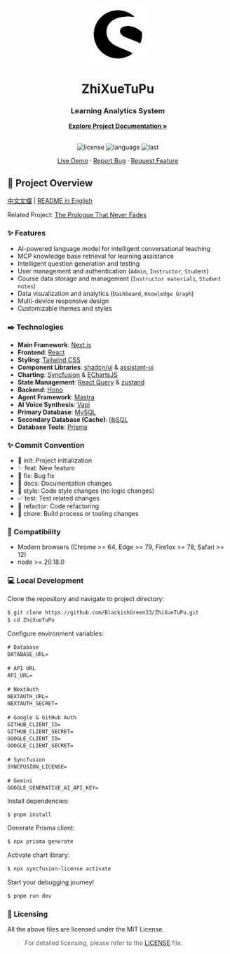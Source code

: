 <div align="center">
  <img width="130" src="https://github.com/BlackishGreen33/ZhiXueTuPu/blob/main/public/logo.png?raw=true" alt="ZhiXueTuPu Logo">
  <h1 align="center">ZhiXueTuPu</h1>
  <h3>Learning Analytics System</h3>
  <a href="https://github.com/BlackishGreen33/ZhiXueTuPu"><strong>Explore Project Documentation »</strong></a>
  <br />
  <br />

![license](https://img.shields.io/github/license/BlackishGreen33/ZhiXueTuPu)
![language](https://img.shields.io/github/languages/top/BlackishGreen33/ZhiXueTuPu)
![last](https://img.shields.io/github/last-commit/BlackishGreen33/ZhiXueTuPu)

<a href="https://zhixuetupu.vercel.app/" target="_blank">Live Demo</a>
·
<a href="https://github.com/BlackishGreen33/ZhiXueTuPu/issues">Report Bug</a>
·
<a href="https://github.com/BlackishGreen33/ZhiXueTuPu/issues">Request Feature</a>

</div>

## 🔖 Project Overview

[中文文檔](./README-zh.md) | [README in English](./README.md)

Related Project: [The Prologue That Never Fades](https://github.com/BlackishGreen33/SaaS-Edu-Platform)

### ✨ Features

- AI-powered language model for intelligent conversational teaching
- MCP knowledge base retrieval for learning assistance
- Intelligent question generation and testing
- User management and authentication (`Admin`, `Instructor`, `Student`)
- Course data storage and management (`Instructor materials`, `Student notes`)
- Data visualization and analytics (`Dashboard`, `Knowledge Graph`)
- Multi-device responsive design
- Customizable themes and styles

### ✒️ Technologies

- **Main Framework**: [Next.js](https://nextjs.org/)
- **Frontend**: [React](https://react.dev/)
- **Styling**: [Tailwind CSS](https://tailwindcss.com/)
- **Component Libraries**: [shadcn/ui](https://ui.shadcn.com/) & [assistant-ui](https://www.assistant-ui.com/)
- **Charting**: [Syncfusion](https://www.syncfusion.com/) & [EChartsJS](https://www.echartsjs.com/)
- **State Management**: [React Query](https://tanstack.com/query/latest/docs/framework/react/overview) & [zustand](https://zustand-demo.pmnd.rs/)
- **Backend**: [Hono](https://hono.dev/)
- **Agent Framework**: [Mastra](https://mastra.ai/)
- **AI Voice Synthesis**: [Vapi](https://vapi.ai/)
- **Primary Database**: [MySQL](https://www.mysql.com/)
- **Secondary Database (Cache)**: [libSQL](https://turso.tech/libsql)
- **Database Tools**: [Prisma](https://www.prisma.io/)

### ✨ Commit Convention

- 🎉 init: Project initialization
- ✨ feat: New feature
- 🐞 fix: Bug fix
- 📃 docs: Documentation changes
- 🌈 style: Code style changes (no logic changes)
- ✅ test: Test related changes
- 🔨 refactor: Code refactoring
- 🔧 chore: Build process or tooling changes

### 🎯 Compatibility

- Modern browsers (Chrome >= 64, Edge >= 79, Firefox >= 78, Safari >= 12)
- node >= 20.18.0

### 💻 Local Development

Clone the repository and navigate to project directory:

```bash
$ git clone https://github.com/BlackishGreen33/ZhiXueTuPu.git
$ cd ZhiXueTuPu
```

Configure environment variables:

```env
# Database
DATABASE_URL=

# API URL
API_URL=

# NextAuth
NEXTAUTH_URL=
NEXTAUTH_SECRET=

# Google & GitHub Auth
GITHUB_CLIENT_ID=
GITHUB_CLIENT_SECRET=
GOOGLE_CLIENT_ID=
GOOGLE_CLIENT_SECRET=

# Syncfusion
SYNCFUSION_LICENSE=

# Gemini
GOOGLE_GENERATIVE_AI_API_KEY=
```

Install dependencies:

```bash
$ pnpm install
```

Generate Prisma client:

```bash
$ npx prisma generate
```

Activate chart library:

```bash
$ npx syncfusion-license activate
```

Start your debugging journey!

```bash
$ pnpm run dev
```

### 📝 Licensing

All the above files are licensed under the MIT License.

> For detailed licensing, please refer to the [LICENSE](LICENSE) file.
